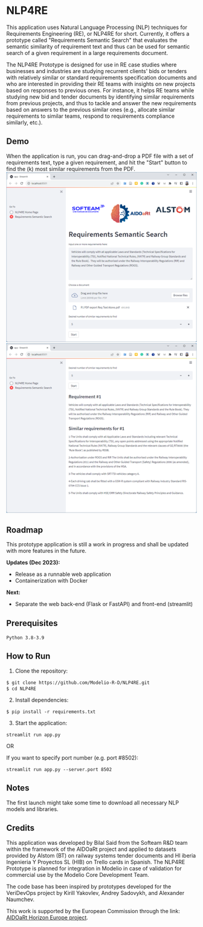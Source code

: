 # NLP4RE
This application uses Natural Language Processing (NLP) techniques for Requirements Engineering (RE), or NLP4RE for short. Currently, it offers a prototype called "Requirements Semantic Search" that evaluates the semantic similarity of requirement text and thus can be used for semantic search of a given requirement in a large requirements document.
    
The NLP4RE Prototype is designed for use in RE case studies where businesses and industries are studying recurrent clients' bids or tenders with relatively similar or standard requirements specification documents and who are interested in providing their RE teams with insights on new projects based on responses to previous ones.  For instance, it helps RE teams while studying new bid and tender documents by identifying similar requirements from previous projects, and thus to tackle and answer the new requirements based on answers to the previous similar ones (e.g., allocate similar requirements to similar teams, respond to requirements compliance similarly, etc.).

## Demo
When the application is run, you can drag-and-drop a PDF file with a set of requirements text, type a given requirement, and hit the "Start" button to find the (k) most similar requirements from the PDF.
![Demo UI](demo/app-ui-1.png)
![Demo UI](demo/app-ui-2.png)

## Roadmap
This prototype application is still a work in progress and shall be updated with more features in the future.        
    
**Updates (Dec 2023):**
- Release as a runnable web application
- Containerization with Docker
    
**Next:**
- Separate the web back-end (Flask or FastAPI) and front-end (streamlit)


## Prerequisites
```
Python 3.8-3.9
```

## How to Run

1. Clone the repository:
```
$ git clone https://github.com/Modelio-R-D/NLP4RE.git
$ cd NLP4RE
```

2. Install dependencies:
```
$ pip install -r requirements.txt
```

3. Start the application:
```
streamlit run app.py
```

OR 

If you want to specify port number (e.g. port #8502):
```
streamlit run app.py --server.port 8502
```

## Notes
The first launch might take some time to download all necessary NLP models and libraries.

## Credits        
This application was developed by Bilal Said from the Softeam R&D team within the framework of the AIDOaRt project and applied to datasets provided by Alstom (BT) on railway systems tender documents and HI iberia Ingenieria Y Proyectos SL (HIB) on Trello cards in Spanish. The NLP4RE Prototype is planned for integration in Modelio in case of validation for commercial use by the Modelio Core Development Team.
    
The code base has been inspired by prototypes developed for the VeriDevOps project by Kirill Yakovlev, Andrey Sadovykh, and Alexander Naumchev.

This work is supported by the European Commission through the link:
[AIDOaRt Horizon Europe project](https://www.aidoart.eu/).

